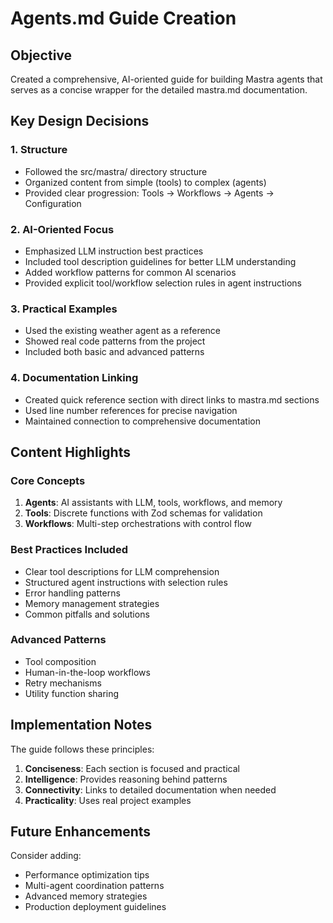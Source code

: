 # Agents.md Guide Creation

## Objective
Created a comprehensive, AI-oriented guide for building Mastra agents that serves as a concise wrapper for the detailed mastra.md documentation.

## Key Design Decisions

### 1. Structure
- Followed the src/mastra/ directory structure
- Organized content from simple (tools) to complex (agents)
- Provided clear progression: Tools → Workflows → Agents → Configuration

### 2. AI-Oriented Focus
- Emphasized LLM instruction best practices
- Included tool description guidelines for better LLM understanding
- Added workflow patterns for common AI scenarios
- Provided explicit tool/workflow selection rules in agent instructions

### 3. Practical Examples
- Used the existing weather agent as a reference
- Showed real code patterns from the project
- Included both basic and advanced patterns

### 4. Documentation Linking
- Created quick reference section with direct links to mastra.md sections
- Used line number references for precise navigation
- Maintained connection to comprehensive documentation

## Content Highlights

### Core Concepts
1. **Agents**: AI assistants with LLM, tools, workflows, and memory
2. **Tools**: Discrete functions with Zod schemas for validation
3. **Workflows**: Multi-step orchestrations with control flow

### Best Practices Included
- Clear tool descriptions for LLM comprehension
- Structured agent instructions with selection rules
- Error handling patterns
- Memory management strategies
- Common pitfalls and solutions

### Advanced Patterns
- Tool composition
- Human-in-the-loop workflows
- Retry mechanisms
- Utility function sharing

## Implementation Notes

The guide follows these principles:
1. **Conciseness**: Each section is focused and practical
2. **Intelligence**: Provides reasoning behind patterns
3. **Connectivity**: Links to detailed documentation when needed
4. **Practicality**: Uses real project examples

## Future Enhancements

Consider adding:
- Performance optimization tips
- Multi-agent coordination patterns
- Advanced memory strategies
- Production deployment guidelines
